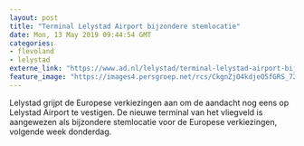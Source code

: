 ```yaml
---
layout: post
title: "Terminal Lelystad Airport bijzondere stemlocatie"
date: Mon, 13 May 2019 09:44:54 GMT
categories: 
- flevoland 
- lelystad 
externe_link: "https://www.ad.nl/lelystad/terminal-lelystad-airport-bijzondere-stemlocatie~a5ce59e8/"
feature_image: "https://images4.persgroep.net/rcs/CkgnZjO4kdjeO5fGRS_72qLVzt8/diocontent/142579412/_fitwidth/400/?appId=21791a8992982cd8da851550a453bd7f&quality=0.7"
---
```


Lelystad grijpt de Europese verkiezingen aan om de aandacht nog eens op Lelystad Airport te vestigen. De nieuwe terminal van het vliegveld is aangewezen als bijzondere stemlocatie voor de Europese verkiezingen, volgende week donderdag.
